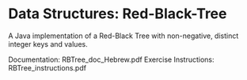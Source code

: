# Data Structures: Red-Black-Tree

A Java implementation of a Red-Black Tree with non-negative, distinct integer keys and values.

Documentation: RBTree_doc_Hebrew.pdf
Exercise Instructions: RBTree_instructions.pdf
